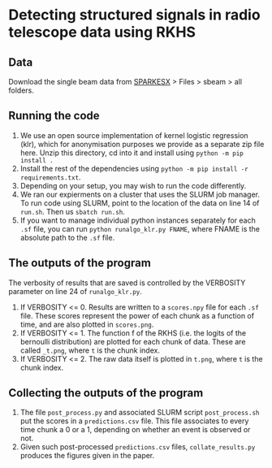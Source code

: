 # Detecting structured signals in radio telescope data using RKHS

## Data
Download the single beam data from [SPARKESX](https://doi.org/10.25919/fd4f-0g20) > Files > sbeam > all folders.

## Running the code
1. We use an open source implementation of kernel logistic regression (klr), which for anonymisation purposes we provide as a separate zip file here. Unzip this directory, cd into it and install using ``python -m pip install .``
2. Install the rest of the dependencies using ``python -m pip install -r requirements.txt``.
3. Depending on your setup, you may wish to run the code differently. 
4. We ran our expierments on a cluster that uses the SLURM job manager. To run code using SLURM, point to the location of the data on line 14 of ``run.sh``. Then us ``sbatch run.sh``.
5. If you want to manage individual python instances separately for each ``.sf`` file, you can run ``python runalgo_klr.py FNAME``, where FNAME is the absolute path to the ``.sf`` file.

## The outputs of the program
The verbosity of results that are saved is controlled by the VERBOSITY parameter on line 24 of ``runalgo_klr.py``.
1. If VERBOSITY <= 0. Results are written to a ``scores.npy`` file for each ``.sf`` file. These scores represent the power of each chunk as a function of time, and are also plotted in ``scores.png``.
2. If VERBOSITY <= 1. The function f of the RKHS (i.e. the logits of the bernoulli distribution) are plotted for each chunk of data. These are called ``_t.png``, where ``t`` is the chunk index. 
3. If VERBOSITY <= 2. The raw data itself is plotted in ``t.png``, where ``t`` is the chunk index.

## Collecting the outputs of the program
1. The file ``post_process.py`` and associated SLURM script ``post_process.sh`` put the scores in a ``predictions.csv`` file. This file associates to every time chunk a 0 or a 1, depending on whether an event is observed or not.
2. Given such post-processed ``predictions.csv`` files, ``collate_results.py`` produces the figures given in the paper. 
